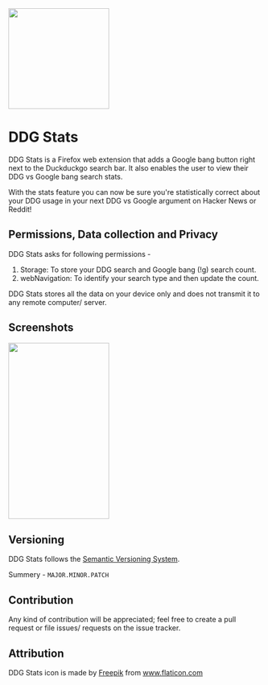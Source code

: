 <img src="https://raw.githubusercontent.com/krtkush/LinearTimer/master/lineartimer/src/main/res/drawable/high_res_icon.png" height="200" width="200"/> 

# DDG Stats

DDG Stats is a Firefox web extension that adds a Google bang button right next to the Duckduckgo search bar. It also enables the user to view their DDG vs Google bang search stats.

With the stats feature you can now be sure you're statistically correct about your DDG usage in your next DDG vs Google argument on Hacker News or Reddit!

## Permissions, Data collection and Privacy

DDG Stats asks for following permissions - 

1. Storage: To store your DDG search and Google bang (!g) search count.
2. webNavigation: To identify your search type and then update the count.

DDG Stats stores all the data on your device only and does not transmit it to any remote computer/ server.

## Screenshots

<img src="https://raw.githubusercontent.com/krtkush/LinearTimer/master/Screenshots/demo.gif" width="200" height="350" />

## Versioning

DDG Stats follows the [Semantic Versioning System](http://semver.org/).

Summery - `MAJOR.MINOR.PATCH`

## Contribution

Any kind of contribution will be appreciated; feel free to create a pull request or file issues/ requests on the issue tracker.

## Attribution

DDG Stats icon is made by <a href="https://www.flaticon.com/authors/freepik" title="Freepik">Freepik</a> from <a href="https://www.flaticon.com/" title="Flaticon"> www.flaticon.com</a>